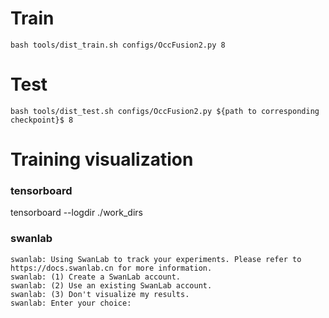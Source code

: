 # Train

```shell
bash tools/dist_train.sh configs/OccFusion2.py 8
```

# **Test**

```shell
bash tools/dist_test.sh configs/OccFusion2.py ${path to corresponding checkpoint}$ 8
```

# Training visualization

### tensorboard

tensorboard --logdir ./work_dirs

### swanlab

```
swanlab: Using SwanLab to track your experiments. Please refer to https://docs.swanlab.cn for more information.
swanlab: (1) Create a SwanLab account.
swanlab: (2) Use an existing SwanLab account.
swanlab: (3) Don't visualize my results.
swanlab: Enter your choice:
```
